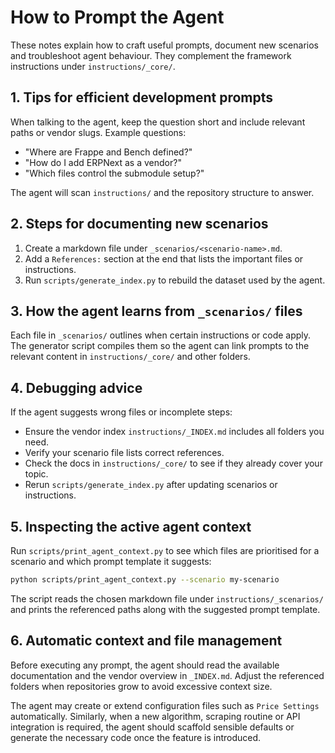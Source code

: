 # How to Prompt the Agent

These notes explain how to craft useful prompts, document new scenarios and troubleshoot agent behaviour. They complement the framework instructions under `instructions/_core/`.

## 1. Tips for efficient development prompts

When talking to the agent, keep the question short and include relevant paths or vendor slugs. Example questions:

- "Where are Frappe and Bench defined?"
- "How do I add ERPNext as a vendor?"
- "Which files control the submodule setup?"

The agent will scan `instructions/` and the repository structure to answer.

## 2. Steps for documenting new scenarios

1. Create a markdown file under `_scenarios/<scenario-name>.md`.
2. Add a `References:` section at the end that lists the important files or instructions.
3. Run `scripts/generate_index.py` to rebuild the dataset used by the agent.

## 3. How the agent learns from `_scenarios/` files

Each file in `_scenarios/` outlines when certain instructions or code apply. The generator script compiles them so the agent can link prompts to the relevant content in `instructions/_core/` and other folders.

## 4. Debugging advice

If the agent suggests wrong files or incomplete steps:

- Ensure the vendor index `instructions/_INDEX.md` includes all folders you need.
- Verify your scenario file lists correct references.
- Check the docs in `instructions/_core/` to see if they already cover your topic.
- Rerun `scripts/generate_index.py` after updating scenarios or instructions.


## 5. Inspecting the active agent context

Run `scripts/print_agent_context.py` to see which files are prioritised for a scenario and which prompt template it suggests:

```bash
python scripts/print_agent_context.py --scenario my-scenario
```

The script reads the chosen markdown file under `instructions/_scenarios/` and prints the referenced paths along with the suggested prompt template.
## 6. Automatic context and file management

Before executing any prompt, the agent should read the available documentation and the vendor overview in `_INDEX.md`. Adjust the referenced folders when repositories grow to avoid excessive context size.

The agent may create or extend configuration files such as `Price Settings` automatically. Similarly, when a new algorithm, scraping routine or API integration is required, the agent should scaffold sensible defaults or generate the necessary code once the feature is introduced.
